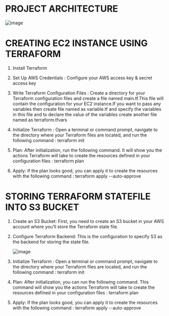 # PROJECT ARCHITECTURE

![image](https://github.com/yashwanth75334567/terraform-project-nareshit/assets/163100944/45ef9c1a-63b1-4b4f-b0bc-58c7da57d73c)


# CREATING EC2 INSTANCE USING TERRAFORM

 1) Install Terraform  
 
 2) Set Up AWS Credentials : Configure your AWS access key & secret access key
 
 3) Write Terraform Configuration Files : Create a directory for your Terraform configuration files and create a file named main.tf.This file will contain the configuration for your EC2 instance.If you want to pass any variables then create file named as variable.tf and specify the variables in this file and to declare the value of the variables create another file named as terraform.tfvars 
 
 5) Initialize Terraform : Open a terminal or command prompt, navigate to the directory where your Terraform files are located, and run the following command :  terraform init
 
 6) Plan: After initialization, run the following command. It will show you the actions Terraform will take to create the resources defined in your configuration files :  terraform plan
 
 7) Apply: If the plan looks good, you can apply it to create the resources with the following command : terraform apply --auto-approve
 
# STORING TERRAFORM STATEFILE INTO S3 BUCKET  

 1) Create an S3 Bucket: First, you need to create an S3 bucket in your AWS account where you'll store the Terraform state file.
 
 2) Configure Terraform Backend: This is the configuration to specify S3 as the backend for storing the state file.
    
     ![image](https://github.com/yashwanth75334567/terraform-project-nareshit/assets/163100944/125fdef6-e078-4503-bcf7-4066199f8c50)
 
 4) Initialize Terraform : Open a terminal or command prompt, navigate to the directory where your Terraform files are located, and run the following command :  terraform init 
 
 5) Plan: After initialization,  you can run the following command. This command will show you the actions Terraform will take to create the resources defined in your configuration files :  terraform plan
 
 6) Apply: If the plan looks good, you can apply it to create the resources with the following command : terraform apply --auto-approve



